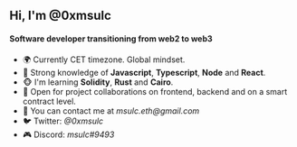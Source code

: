 ## Hi, I'm @0xmsulc

#### Software developer transitioning from web2 to web3

<ul>
  <li>🌍 Currently CET timezone. Global mindset. </li>
  <li>🧠 Strong knowledge of <b>Javascript</b>, <b>Typescript</b>, <b>Node</b> and <b>React</b>.</li>
  <li>🐵 I'm learning <b>Solidity</b>, <b>Rust</b> and <b>Cairo</b>.</li>
  <li>🤝 Open for project collaborations on frontend, backend and on a smart contract level.</li>
  <li>📧 You can contact me at <em>msulc.eth@gmail.com</em></li>
  <li>🐦 Twitter: <em>@0xmsulc</em></li>
  <li>🎮 Discord: <em>msulc#9493</em></li>
</ul>
